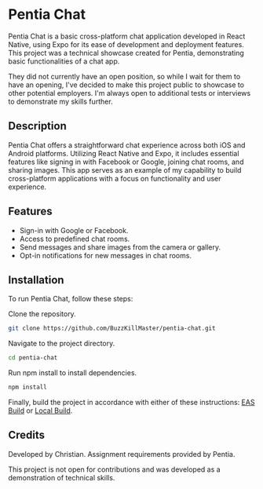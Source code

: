 # Pentia Chat
Pentia Chat is a basic cross-platform chat application developed in React Native,
using Expo for its ease of development and deployment features.
This project was a technical showcase created for Pentia,
demonstrating basic functionalities of a chat app.

They did not currently have an open position, so while I wait for them to have an opening,
I've decided to make this project public to showcase to other potential employers.
I'm always open to additional tests or interviews to demonstrate my skills further.


## Description
Pentia Chat offers a straightforward chat experience across both iOS and Android platforms. Utilizing React Native and Expo, it includes essential features like signing in with Facebook or Google, joining chat rooms, and sharing images. This app serves as an example of my capability to build cross-platform applications with a focus on functionality and user experience.


## Features
- Sign-in with Google or Facebook.
- Access to predefined chat rooms.
- Send messages and share images from the camera or gallery.
- Opt-in notifications for new messages in chat rooms.


## Installation
To run Pentia Chat, follow these steps:

Clone the repository.
```bash
git clone https://github.com/BuzzKillMaster/pentia-chat.git
```

Navigate to the project directory.
```bash
cd pentia-chat
```

Run npm install to install dependencies.
```bash
npm install
```

Finally, build the project in accordance with either of these instructions:
[EAS Build](https://docs.expo.dev/build/setup/)
or
[Local Build](https://docs.expo.dev/guides/local-app-development/).


## Credits
Developed by Christian. Assignment requirements provided by Pentia.

This project is not open for contributions and was developed as a demonstration of technical skills.
